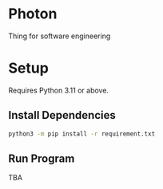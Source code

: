 # Photon
Thing for software engineering

# Setup

Requires Python 3.11 or above.

## Install Dependencies

```sh
python3 -m pip install -r requirement.txt

```

## Run Program

TBA

